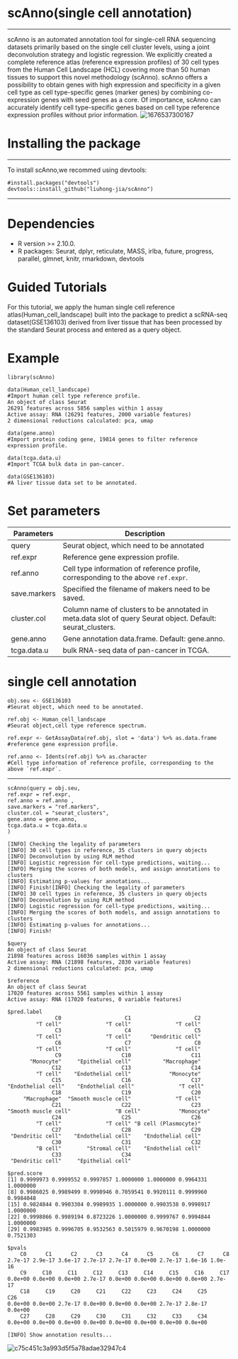 # scAnno(single cell annotation)

***

scAnno is an automated annotation tool for single-cell RNA sequencing datasets primarily based on the single cell cluster levels, using a joint deconvolution strategy and logistic regression. We explicitly created a complete reference atlas (reference expression profiles) of 30 cell types from the Human Cell Landscape (HCL) covering more than 50 human tissues to support this novel methodology (scAnno). scAnno offers a possibility to obtain genes with high expression and specificity in a given cell type as cell type-specific genes (marker genes) by combining co-expression genes with seed genes as a core. Of importance, scAnno can accurately identify cell type-specific genes based on cell type reference expression profiles without prior information. 
![1676537300167](https://user-images.githubusercontent.com/115637576/219314316-ee86d8b1-48ec-4d76-a96d-72d7130ca8e5.png)

# Installing the package

***
 
To install scAnno,we recommed using devtools:  

    #install.packages("devtools")  
    devtools::install_github("liuhong-jia/scAnno")  

***

# Dependencies
- R version >= 2.10.0.
- R packages: Seurat, dplyr, reticulate, MASS, irlba, future, progress, parallel, glmnet, knitr, rmarkdown, devtools

# Guided Tutorials
For this tutorial, we apply the human single cell reference atlas(Human_cell_landscape) built into the package to predict a scRNA-seq dataset(GSE136103) derived from liver tissue that has been processed by the standard Seurat process and entered as a query object.


# Example

    library(scAnno)
    
    data(Human_cell_landscape)
    #Import human cell type reference profile.
    An object of class Seurat 
    26291 features across 5856 samples within 1 assay 
    Active assay: RNA (26291 features, 2000 variable features)
    2 dimensional reductions calculated: pca, umap
    
    data(gene.anno)
    #Import protein coding gene, 19814 genes to filter reference expression profile.
    
    data(tcga.data.u)
    #Import TCGA bulk data in pan-cancer.
    
    data(GSE136103)
    #A liver tissue data set to be annotated.
    
  
# Set parameters
|Parameters|Description                              |
|----------|-----------------------------------------|
|query     |Seurat object, which need to be annotated|
|ref.expr  |Reference gene expression profile.       |
|ref.anno  |Cell type information of reference profile, corresponding to the above `ref.expr`.|
|save.markers|Specified the filename of makers need to be saved.|
|cluster.col|Column name of clusters to be annotated in meta.data slot of query Seurat object. Default: seurat_clusters.|
|gene.anno|Gene annotation data.frame. Default: gene.anno.|
|tcga.data.u|bulk RNA-seq data of pan-cancer in TCGA.|
# single cell annotation
    obj.seu <- GSE136103
    #Seurat object, which need to be annotated.
    
    ref.obj <- Human_cell_landscape
    #Seurat object,cell type reference spectrum.
    
    ref.expr <- GetAssayData(ref.obj, slot = 'data') %>% as.data.frame
    #reference gene expression profile. 
    
    ref.anno <- Idents(ref.obj) %>% as.character
    #Cell type information of reference profile, corresponding to the above `ref.expr`.



***
	scAnno(query = obj.seu,
	ref.expr = ref.expr,
	ref.anno = ref.anno ,
	save.markers = "ref.markers",
	cluster.col = "seurat_clusters",
	gene.anno = gene.anno,
	tcga.data.u = tcga.data.u
	)
	
	[INFO] Checking the legality of parameters
	[INFO] 30 cell types in reference, 35 clusters in query objects
	[INFO] Deconvolution by using RLM method
	[INFO] Logistic regression for cell-type predictions, waiting...
	[INFO] Merging the scores of both models, and assign annotations to clusters
	[INFO] Estimating p-values for annotations...
	[INFO] Finish![INFO] Checking the legality of parameters
	[INFO] 30 cell types in reference, 35 clusters in query objects
	[INFO] Deconvolution by using RLM method
	[INFO] Logistic regression for cell-type predictions, waiting...
	[INFO] Merging the scores of both models, and assign annotations to clusters
	[INFO] Estimating p-values for annotations...
	[INFO] Finish!
	
	$query
	An object of class Seurat
	21898 features across 16036 samples within 1 assay
	Active assay: RNA (21898 features, 2830 variable features)
	2 dimensional reductions calculated: pca, umap
	
	$reference
	An object of class Seurat
	17020 features across 5561 samples within 1 assay
	Active assay: RNA (17020 features, 0 variable features)

    $pred.label
                   C0                    C1                    C2 
             "T cell"              "T cell"              "T cell" 
                   C3                    C4                    C5 
             "T cell"              "T cell"      "Dendritic cell" 
                   C6                    C7                    C8 
             "T cell"              "T cell"              "T cell" 
                   C9                   C10                   C11 
           "Monocyte"     "Epithelial cell"          "Macrophage" 
                  C12                   C13                   C14 
             "T cell"    "Endothelial cell"            "Monocyte" 
                  C15                   C16                   C17 
	"Endothelial cell"    "Endothelial cell"              "T cell" 
                  C18                   C19                   C20 
         "Macrophage"  "Smooth muscle cell"              "T cell" 
                  C21                   C22                   C23 
	"Smooth muscle cell"              "B cell"            "Monocyte" 
                  C24                   C25                   C26 
             "T cell"              "T cell" "B cell (Plasmocyte)" 
                  C27                   C28                   C29 
     "Dendritic cell"    "Endothelial cell"    "Endothelial cell" 
                  C30                   C31                   C32 
             "B cell"        "Stromal cell"    "Endothelial cell" 
                  C33                   C34 
     "Dendritic cell"     "Epithelial cell"

    $pred.score
	[1] 0.9999973 0.9999552 0.9997857 1.0000000 1.0000000 0.9964331 1.0000000
 	[8] 0.9986025 0.9989499 0.9998946 0.7059541 0.9920111 0.9999960 0.9984048
	[15] 0.9824844 0.9903304 0.9989935 1.0000000 0.9903538 0.9998917 1.0000000
	[22] 0.9998866 0.9989194 0.8723226 1.0000000 0.9999767 0.9994844 1.0000000
	[29] 0.9983985 0.9996705 0.9532563 0.5015979 0.9670198 1.0000000 0.7521303
    
    $pvals
     	C0      C1      C2      C3      C4      C5      C6      C7      C8 
	2.7e-17 2.9e-17 3.6e-17 2.7e-17 2.7e-17 0.0e+00 2.7e-17 1.6e-16 1.0e-16 
     	C9     C10     C11     C12     C13     C14     C15     C16     C17 
	0.0e+00 0.0e+00 0.0e+00 2.7e-17 0.0e+00 0.0e+00 0.0e+00 0.0e+00 2.7e-17 
    	C18     C19     C20     C21     C22     C23     C24     C25     C26 
	0.0e+00 0.0e+00 2.7e-17 0.0e+00 0.0e+00 0.0e+00 2.7e-17 2.8e-17 0.0e+00 
    	C27     C28     C29     C30     C31     C32     C33     C34 
	0.0e+00 0.0e+00 0.0e+00 0.0e+00 0.0e+00 0.0e+00 0.0e+00 0.0e+00

    [INFO] Show annotation results...
![c75c451c3a993d5f5a78adae32947c4](https://user-images.githubusercontent.com/115637576/218242912-44df6b81-7501-4840-aa1d-d97bb7121aea.png)


